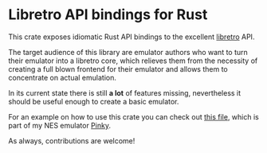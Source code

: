# Libretro API bindings for Rust

This crate exposes idiomatic Rust API bindings to the excellent [libretro] API.

The target audience of this library are emulator authors who want to turn
their emulator into a libretro core, which relieves them from the necessity of
creating a full blown frontend for their emulator and allows them to concentrate
on actual emulation.

In its current state there is still **a lot** of features missing, nevertheless
it should be useful enough to create a basic emulator.

For an example on how to use this crate you can check out [this file], which
is part of my NES emulator [Pinky].

As always, contributions are welcome!

[libretro]: http://www.libretro.com/index.php/api/
[this file]: https://github.com/koute/pinky/blob/master/pinky-libretro/src/lib.rs
[Pinky]: https://github.com/koute/pinky
